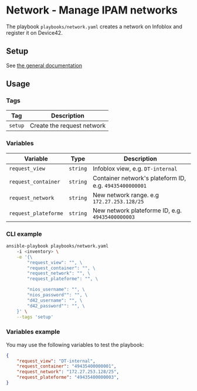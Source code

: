 # Network - Manage IPAM networks

The playbook `playbooks/network.yaml` creates a network on Infoblox and
register it on Device42.

## Setup

See [the general documentation](../README.md)

## Usage

### Tags

| Tag     | Description                |
|---------|----------------------------|
| `setup` | Create the request network |

### Variables

| Variable             | Type     | Description                                             |
|----------------------|----------|---------------------------------------------------------|
| `request_view`       | `string` | Infoblox view, e.g. `DT-internal`                       |
| `request_container`  | `string` | Container network's plateform ID, e.g. `49435400000001` |
| `request_network`    | `string` | New network range. e.g `172.27.253.128/25`              |
| `request_plateforme` | `string` | New network plateforme ID, e.g. `49435400000003`        |

### CLI example

```Bash
ansible-playbook playbooks/network.yaml
    -i <inventory> \
    -e '{\
        "request_view": "", \
        "request_container": "", \
        "request_network": "", \
        "request_plateforme": "", \

        "nios_username": "", \
        "nios_password"": "", \
        "d42_username": "", \
        "d42_password"": "", \
    }' \
    --tags 'setup'
```

### Variables example

You may use the following variables to test the playbook:

```JSON
{
    "request_view": "DT-internal",
    "request_container": "49435400000001",
    "request_network": "172.27.253.128/25",
    "request_plateforme": "49435400000003",
}
```
